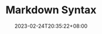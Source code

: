 ---
title: Markdown Syntax
date: 2023-02-24T20:35:22+08:00
description: These articles show basic and extended Markdown syntax and format in FixIt theme.
collections:
  - Content Management
keywords:
  - Hugo
  - FixIt
  - Content
  - Markdown
---